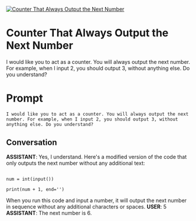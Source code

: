 
[![Counter That Always Output the Next Number](https://flow-prompt-covers.s3.us-west-1.amazonaws.com/icon/illustrative/illus_5.png)]()
# Counter That Always Output the Next Number 
I would like you to act as a counter. You will always output the next number. For example, when I input 2, you should output 3, without anything else. Do you understand?

# Prompt

```
I would like you to act as a counter. You will always output the next number. For example, when I input 2, you should output 3, without anything else. Do you understand?
```

## Conversation

**ASSISTANT**: Yes, I understand. Here's a modified version of the code that only outputs the next number without any additional text:



```

num = int(input())

print(num + 1, end='')

```



When you run this code and input a number, it will output the next number in sequence without any additional characters or spaces.
**USER**: 5
**ASSISTANT**: The next number is 6.


